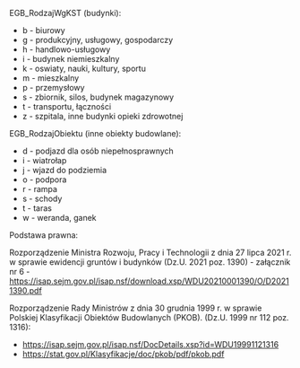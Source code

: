 EGB_RodzajWgKST (budynki):
  - b - biurowy
  - g - produkcyjny, usługowy, gospodarczy
  - h - handlowo-usługowy
  - i - budynek niemieszkalny
  - k - oswiaty, nauki, kultury, sportu
  - m - mieszkalny
  - p - przemysłowy
  - s - zbiornik, silos, budynek magazynowy
  - t - transportu, łączności
  - z - szpitala, inne budynki opieki zdrowotnej

EGB_RodzajObiektu (inne obiekty budowlane):
  - d - podjazd dla osób niepełnosprawnych
  - i - wiatrołap
  - j - wjazd do podziemia
  - o - podpora
  - r - rampa
  - s - schody
  - t - taras
  - w - weranda, ganek

Podstawa prawna:

Rozporządzenie Ministra Rozwoju, Pracy i Technologii z dnia 27 lipca 2021 r. w sprawie ewidencji gruntów i budynków (Dz.U. 2021 poz. 1390) - załącznik nr 6 - https://isap.sejm.gov.pl/isap.nsf/download.xsp/WDU20210001390/O/D20211390.pdf

Rozporządzenie Rady Ministrów z dnia 30 grudnia 1999 r. w sprawie Polskiej Klasyfikacji Obiektów Budowlanych (PKOB). (Dz.U. 1999 nr 112 poz. 1316):
  - https://isap.sejm.gov.pl/isap.nsf/DocDetails.xsp?id=WDU19991121316
  - https://stat.gov.pl/Klasyfikacje/doc/pkob/pdf/pkob.pdf


